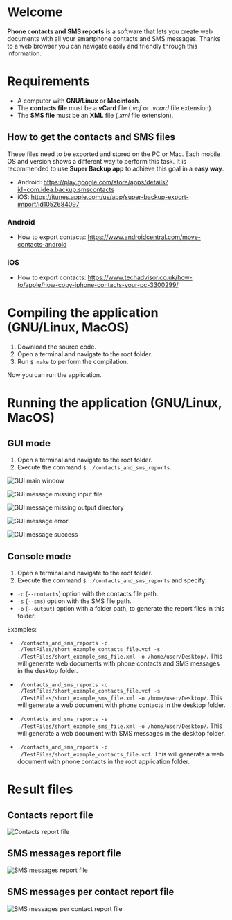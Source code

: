 # Welcome
**Phone contacts and SMS reports** is a software that lets you create web documents with all your smartphone contacts and SMS messages. Thanks to a web browser you can navigate easily and friendly through this information.

# Requirements
- A computer with **GNU/Linux** or **Macintosh**.
- The **contacts file** must be a **vCard** file (_.vcf_ or _.vcard_ file extension).
- The **SMS file** must be an **XML** file (_.xml_ file extension).

## How to get the contacts and SMS files
These files need to be exported and stored on the PC or Mac. Each mobile OS and version shows a different way to perform this task. It is recommended to use **Super Backup app** to achieve this goal in a **easy way**.

* Android: https://play.google.com/store/apps/details?id=com.idea.backup.smscontacts
* iOS: https://itunes.apple.com/us/app/super-backup-export-import/id1052684097

### Android
- How to export contacts: https://www.androidcentral.com/move-contacts-android

### iOS
- How to export contacts: https://www.techadvisor.co.uk/how-to/apple/how-copy-iphone-contacts-your-pc-3300299/

# Compiling the application (GNU/Linux, MacOS)
1. Download the source code.
2. Open a terminal and navigate to the root folder.
2. Run `$ make` to perform the compilation.

Now you can run the application.

# Running the application (GNU/Linux, MacOS)
## GUI mode
1. Open a terminal and navigate to the root folder.
2. Execute the command `$ ./contacts_and_sms_reports`.

![GUI main window](https://github.com/zerosk8/contacts-and-sms-reports/blob/master/documentation/images/gui_main.png)

![GUI message missing input file](https://github.com/zerosk8/contacts-and-sms-reports/blob/master/documentation/images/gui_message_info_missing_input.png)

![GUI message missing output directory](https://github.com/zerosk8/contacts-and-sms-reports/blob/master/documentation/images/gui_message_info_missing_output.png)

![GUI message error](https://github.com/zerosk8/contacts-and-sms-reports/blob/master/documentation/images/gui_message_error.png)

![GUI message success](https://github.com/zerosk8/contacts-and-sms-reports/blob/master/documentation/images/gui_message_success.png)

## Console mode
1. Open a terminal and navigate to the root folder.
2. Execute the command `$ ./contacts_and_sms_reports` and specify:
* `-c` (`--contacts`) option with the contacts file path.
* `-s` (`--sms`) option with the SMS file path.
* `-o` (`--output`) option with a folder path, to generate the report files in this folder.

Examples:
- `./contacts_and_sms_reports -c ./TestFiles/short_example_contacts_file.vcf -s ./TestFiles/short_example_sms_file.xml -o /home/user/Desktop/`. 
This will generate web documents with phone contacts and SMS messages in the desktop folder.

- `./contacts_and_sms_reports -c ./TestFiles/short_example_contacts_file.vcf -s ./TestFiles/short_example_sms_file.xml -o /home/user/Desktop/`. 
This will generate a web document with phone contacts in the desktop folder.

- `./contacts_and_sms_reports -s ./TestFiles/short_example_sms_file.xml -o /home/user/Desktop/`. 
This will generate a web document with SMS messages in the desktop folder.

- `./contacts_and_sms_reports -c ./TestFiles/short_example_contacts_file.vcf`. 
This will generate a web document with phone contacts in the root application folder.

# Result files
## Contacts report file

![Contacts report file](https://github.com/zerosk8/contacts-and-sms-reports/blob/master/documentation/images/contacts_report.png)

## SMS messages report file

![SMS messages report file](https://github.com/zerosk8/contacts-and-sms-reports/blob/master/documentation/images/sms_messages_report.png)

## SMS messages per contact report file

![SMS messages per contact report file](https://github.com/zerosk8/contacts-and-sms-reports/blob/master/documentation/images/contact_sms_messages_report.png)
